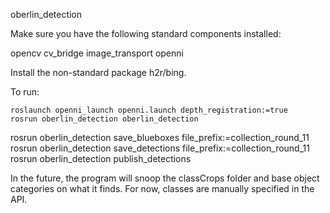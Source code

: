 oberlin_detection


Make sure you have the following standard components installed:

opencv
cv_bridge
image_transport
openni

Install the non-standard package h2r/bing.

To run:

```
roslaunch openni_launch openni.launch depth_registration:=true
rosrun oberlin_detection oberlin_detection
```


rosrun oberlin_detection save_blueboxes file_prefix:=collection_round_11
rosrun oberlin_detection save_detections file_prefix:=collection_round_11
rosrun oberlin_detection publish_detections

In the future, the program will snoop the classCrops folder and base object categories on what it finds.
For now, classes are manually specified in the API.

